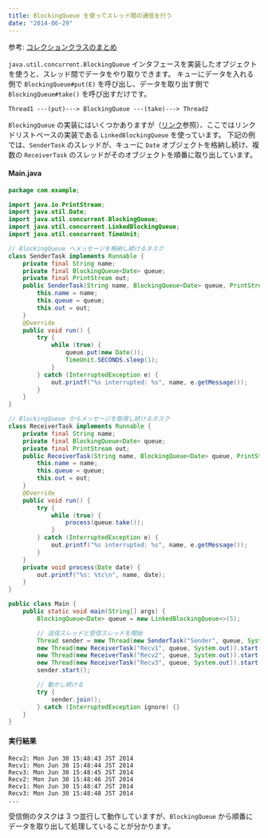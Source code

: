 ```yaml
---
title: BlockingQueue を使ってスレッド間の通信を行う
date: "2014-06-29"
---
```


参考: [コレクションクラスのまとめ](../collection/summary.html)

`java.util.concurrent.BlockingQueue` インタフェースを実装したオブジェクトを使うと、スレッド間でデータをやり取りできます。
キューにデータを入れる側で `BlockingQueue#put(E)` を呼び出し、データを取り出す側で `BlockingQueue#take()` を呼び出すだけです。

```
Thread1 ---(put)---> BlockingQueue ---(take)---> Thread2
```

`BlockingQueue` の実装にはいくつかありますが（[リンク](../collection/summary.html)参照）、ここではリンクドリストベースの実装である `LinkedBlockingQueue` を使っています。
下記の例では、`SenderTask` のスレッドが、キューに `Date` オブジェクトを格納し続け、複数の `ReceiverTask` のスレッドがそのオブジェクトを順番に取り出しています。

#### Main.java

```java
package com.example;

import java.io.PrintStream;
import java.util.Date;
import java.util.concurrent.BlockingQueue;
import java.util.concurrent.LinkedBlockingQueue;
import java.util.concurrent.TimeUnit;

// BlockingQueue へメッセージを格納し続けるタスク
class SenderTask implements Runnable {
    private final String name;
    private final BlockingQueue<Date> queue;
    private final PrintStream out;
    public SenderTask(String name, BlockingQueue<Date> queue, PrintStream out) {
        this.name = name;
        this.queue = queue;
        this.out = out;
    }
    @Override
    public void run() {
        try {
            while (true) {
                queue.put(new Date());
                TimeUnit.SECONDS.sleep(1);
            }
        } catch (InterruptedException e) {
            out.printf("%s interrupted: %s", name, e.getMessage());
        }
    }
}

// BlockingQueue からメッセージを取得し続けるタスク
class ReceiverTask implements Runnable {
    private final String name;
    private final BlockingQueue<Date> queue;
    private final PrintStream out;
    public ReceiverTask(String name, BlockingQueue<Date> queue, PrintStream out) {
        this.name = name;
        this.queue = queue;
        this.out = out;
    }
    @Override
    public void run() {
        try {
            while (true) {
                process(queue.take());
            }
        } catch (InterruptedException e) {
            out.printf("%s interrupted: %s", name, e.getMessage());
        }
    }
    private void process(Date date) {
        out.printf("%s: %tc\n", name, date);
    }
}

public class Main {
    public static void main(String[] args) {
        BlockingQueue<Date> queue = new LinkedBlockingQueue<>(5);

        // 送信スレッドと受信スレッドを開始
        Thread sender = new Thread(new SenderTask("Sender", queue, System.out));
        new Thread(new ReceiverTask("Recv1", queue, System.out)).start();
        new Thread(new ReceiverTask("Recv2", queue, System.out)).start();
        new Thread(new ReceiverTask("Recv3", queue, System.out)).start();
        sender.start();

        // 動かし続ける
        try {
            sender.join();
        } catch (InterruptedException ignore) {}
    }
}
```

#### 実行結果

```
Recv2: Mon Jun 30 15:48:43 JST 2014
Recv1: Mon Jun 30 15:48:44 JST 2014
Recv3: Mon Jun 30 15:48:45 JST 2014
Recv2: Mon Jun 30 15:48:46 JST 2014
Recv1: Mon Jun 30 15:48:47 JST 2014
Recv3: Mon Jun 30 15:48:48 JST 2014
...
```

受信側のタスクは 3 つ並行して動作していますが、`BlockingQueue` から順番にデータを取り出して処理していることが分かります。

